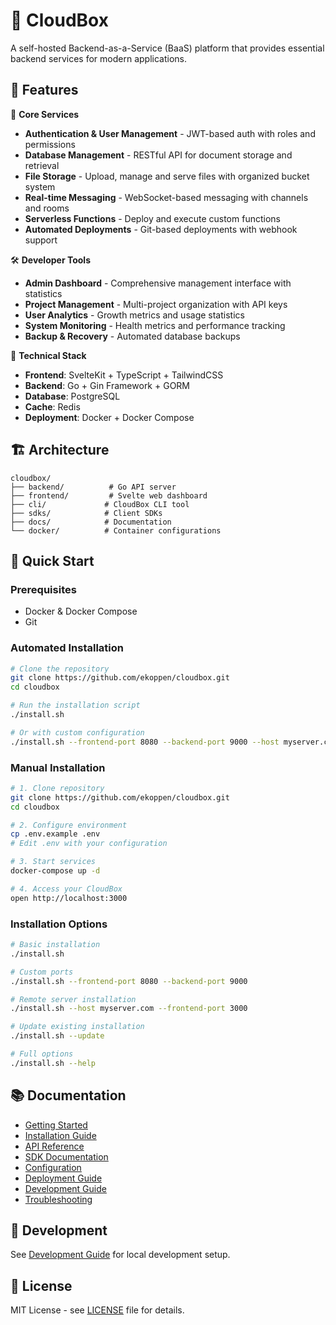 # 🚀 CloudBox

A self-hosted Backend-as-a-Service (BaaS) platform that provides essential backend services for modern applications.

## 🌟 Features

🚀 **Core Services**
- **Authentication & User Management** - JWT-based auth with roles and permissions
- **Database Management** - RESTful API for document storage and retrieval
- **File Storage** - Upload, manage and serve files with organized bucket system
- **Real-time Messaging** - WebSocket-based messaging with channels and rooms
- **Serverless Functions** - Deploy and execute custom functions
- **Automated Deployments** - Git-based deployments with webhook support

🛠 **Developer Tools**
- **Admin Dashboard** - Comprehensive management interface with statistics
- **Project Management** - Multi-project organization with API keys
- **User Analytics** - Growth metrics and usage statistics
- **System Monitoring** - Health metrics and performance tracking
- **Backup & Recovery** - Automated database backups

🔧 **Technical Stack**
- **Frontend**: SvelteKit + TypeScript + TailwindCSS
- **Backend**: Go + Gin Framework + GORM
- **Database**: PostgreSQL
- **Cache**: Redis
- **Deployment**: Docker + Docker Compose

## 🏗️ Architecture

```
cloudbox/
├── backend/          # Go API server
├── frontend/         # Svelte web dashboard  
├── cli/             # CloudBox CLI tool
├── sdks/            # Client SDKs
├── docs/            # Documentation
└── docker/          # Container configurations
```

## 🚀 Quick Start

### Prerequisites
- Docker & Docker Compose
- Git

### Automated Installation

```bash
# Clone the repository
git clone https://github.com/ekoppen/cloudbox.git
cd cloudbox

# Run the installation script
./install.sh

# Or with custom configuration
./install.sh --frontend-port 8080 --backend-port 9000 --host myserver.com
```

### Manual Installation

```bash
# 1. Clone repository
git clone https://github.com/ekoppen/cloudbox.git
cd cloudbox

# 2. Configure environment
cp .env.example .env
# Edit .env with your configuration

# 3. Start services
docker-compose up -d

# 4. Access your CloudBox
open http://localhost:3000
```

### Installation Options

```bash
# Basic installation
./install.sh

# Custom ports
./install.sh --frontend-port 8080 --backend-port 9000

# Remote server installation
./install.sh --host myserver.com --frontend-port 3000

# Update existing installation
./install.sh --update

# Full options
./install.sh --help
```

## 📚 Documentation

- [Getting Started](./docs/getting-started.md)
- [Installation Guide](./docs/installation.md)
- [API Reference](./docs/api-reference.md)
- [SDK Documentation](./docs/sdk.md)
- [Configuration](./docs/configuration.md)
- [Deployment Guide](./docs/deployment.md)
- [Development Guide](./docs/development.md)
- [Troubleshooting](./docs/troubleshooting.md)

## 🔧 Development

See [Development Guide](./docs/development.md) for local development setup.

## 📄 License

MIT License - see [LICENSE](./LICENSE) file for details.